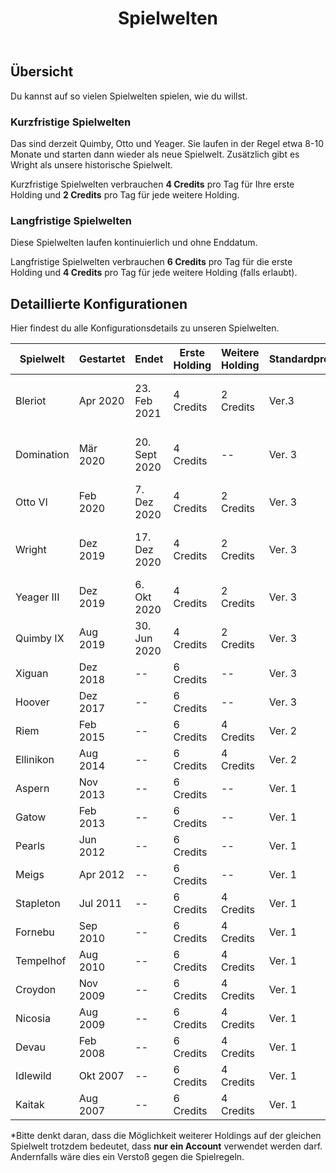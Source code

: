 ﻿---
title: "Spielwelten"
weight: 30
pre: "<b>2.3 </b>"
---

## Übersicht
Du kannst auf so vielen Spielwelten spielen, wie du willst.

### Kurzfristige Spielwelten
Das sind derzeit Quimby, Otto und Yeager. Sie laufen in der Regel etwa 8-10 Monate und starten dann wieder als neue Spielwelt.
Zusätzlich gibt es Wright als unsere historische Spielwelt.

Kurzfristige Spielwelten verbrauchen **4 Credits** pro Tag für Ihre erste Holding und **2 Credits** pro Tag für jede weitere Holding.

### Langfristige Spielwelten
Diese Spielwelten laufen kontinuierlich und ohne Enddatum.

Langfristige Spielwelten verbrauchen **6 Credits** pro Tag für die erste Holding und **4 Credits** pro Tag für jede weitere Holding (falls erlaubt).

## Detaillierte Konfigurationen
Hier findest du alle Konfigurationsdetails zu unseren Spielwelten.

| Spielwelt | Gestartet | Endet | Erste Holding | Weitere Holding | Standardpreisformel | Turnarounds | ORS-Version | Anmerkungen |
| --- | --- | --- | --- | --- | --- | --- | --- | --- |
| Bleriot| Apr 2020 | 23. Feb 2021 | 4 Credits | 2 Credits| Ver.3 | dynamisch | Ver.2 | Neue Flughafendaten, neue relative Aufkommensdaten |
| Domination | Mär 2020 | 20. Sept 2020 | 4 Credits | -- | Ver. 3 | dynamisch | Ver. 2 | Weltweite Verkehrsrechte, neue relative Aufkommensdaten |
| Otto VI | Feb 2020 | 7. Dez 2020 | 4 Credits | 2 Credits | Ver. 3 | dynamisch | Ver. 2 | Neue relative Aufkommensdaten |
| Wright | Dez 2019 | 17. Dez 2020 | 4 Credits | 2 Credits | Ver. 3 | dynamisch | Ver. 2 | Historische Spielwelt, neue relative Aufkommensdaten |
| Yeager III | Dez 2019 | 6. Okt 2020 | 4 Credits | 2 Credits | Ver. 3 | dynamisch | Ver. 2 | Neue relative Aufkommensdaten |
| Quimby IX | Aug 2019 | 30. Jun 2020 | 4 Credits | 2 Credits | Ver. 3 | dynamisch | Ver. 2 | Neue relative Aufkommensdaten |
| Xiguan | Dez 2018 | -- | 6 Credits | -- | Ver. 3 | dynamisch | Ver. 1 | -- |
| Hoover | Dez 2017 | -- | 6 Credits | -- | Ver. 3 | dynamisch | Ver. 1 | -- |
| Riem | Feb 2015 | -- | 6 Credits | 4 Credits | Ver. 2 | statisch | Ver. 1 | Reduziertes Aufkommen |
| Ellinikon | Aug 2014 | -- | 6 Credits | 4 Credits | Ver. 2 | statisch | Ver. 1 | -- |
| Aspern | Nov 2013 | -- | 6 Credits | -- | Ver. 1 | statisch | Ver. 1 | -- |
| Gatow | Feb 2013 | -- | 6 Credits | -- | Ver. 1 | statisch | Ver. 1 | -- |
| Pearls | Jun 2012 | -- | 6 Credits | -- | Ver. 1 | statisch | Ver. 1 | -- |
| Meigs | Apr 2012 | -- | 6 Credits | -- | Ver. 1 | statisch | Ver. 1 | -- |
| Stapleton | Jul 2011 | -- | 6 Credits | 4 Credits | Ver. 1 | statisch | Ver. 1 | -- |
| Fornebu | Sep 2010 | -- | 6 Credits | 4 Credits | Ver. 1 | statisch | Ver. 1 | -- |
| Tempelhof | Aug 2010 | -- | 6 Credits | 4 Credits | Ver. 1 | statisch | Ver. 1 | -- |
| Croydon | Nov 2009 | -- | 6 Credits | 4 Credits | Ver. 1 | statisch | Ver. 1 | -- |
| Nicosia | Aug 2009 | -- | 6 Credits | 4 Credits | Ver. 1 | statisch | Ver. 1 | -- |
| Devau | Feb 2008 | -- | 6 Credits | 4 Credits | Ver. 1 | statisch | Ver. 1 | Keine Verkehrsverbünde |
| Idlewild | Okt 2007 | -- | 6 Credits | 4 Credits | Ver. 1 | statisch | Ver. 1 | -- |
| Kaitak | Aug 2007 | -- | 6 Credits | 4 Credits | Ver. 1 | statisch | Ver. 1 | -- |

*Bitte denkt daran, dass die Möglichkeit weiterer Holdings auf der gleichen Spielwelt trotzdem bedeutet, dass **nur ein Account** verwendet werden darf. Andernfalls wäre dies ein Verstoß gegen die Spielregeln.
